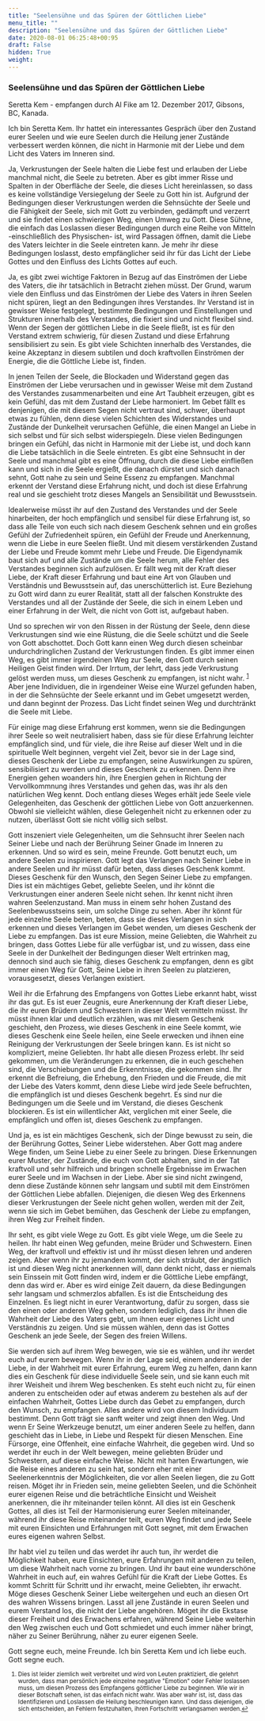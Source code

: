 ```yaml
---
title: "Seelensühne und das Spüren der Göttlichen Liebe"
menu_title: ""
description: "Seelensühne und das Spüren der Göttlichen Liebe"
date: 2020-08-01 06:25:48+00:95
draft: False
hidden: True
weight:
---
```

### Seelensühne und das Spüren der Göttlichen Liebe

Seretta Kem - empfangen durch Al Fike am 12. Dezember 2017, Gibsons, BC, Kanada.

Ich bin Seretta Kem. Ihr hattet ein interessantes Gespräch über den Zustand eurer Seelen und wie eure Seelen durch die Heilung jener Zustände verbessert werden können, die nicht in Harmonie mit der Liebe und dem Licht des Vaters im Inneren sind.

Ja, Verkrustungen der Seele halten die Liebe fest und erlauben der Liebe manchmal nicht, die Seele zu betreten. Aber es gibt immer Risse und Spalten in der Oberfläche der Seele, die dieses Licht hereinlassen, so dass es keine vollständige Versiegelung der Seele zu Gott hin ist. Aufgrund der Bedingungen dieser Verkrustungen werden die Sehnsüchte der Seele und die Fähigkeit der Seele, sich mit Gott zu verbinden, gedämpft und verzerrt und sie findet einen schwierigen Weg, einen Umweg zu Gott. Diese Sühne, die einfach das Loslassen dieser Bedingungen durch eine Reihe von Mitteln -einschließlich des Physischen- ist, wird Passagen öffnen, damit die Liebe des Vaters leichter in die Seele eintreten kann. Je mehr ihr diese Bedingungen loslasst, desto empfänglicher seid ihr für das Licht der Liebe Gottes und den Einfluss des Lichts Gottes auf euch.

Ja, es gibt zwei wichtige Faktoren in Bezug auf das Einströmen der Liebe des Vaters, die ihr tatsächlich in Betracht ziehen müsst. Der Grund, warum viele den Einfluss und das Einströmen der Liebe des Vaters in ihren Seelen nicht spüren, liegt an den Bedingungen ihres Verstandes. Ihr Verstand ist in gewisser Weise festgelegt, bestimmte Bedingungen und Einstellungen und Strukturen innerhalb des Verstandes, die fixiert sind und nicht flexibel sind. Wenn der Segen der göttlichen Liebe in die Seele fließt, ist es für den Verstand extrem schwierig, für diesen Zustand und diese Erfahrung sensibilisiert zu sein. Es gibt viele Schichten innerhalb des Verstandes, die keine Akzeptanz in diesem subtilen und doch kraftvollen Einströmen der Energie, die die Göttliche Liebe ist, finden.

In jenen Teilen der Seele, die Blockaden und Widerstand gegen das Einströmen der Liebe verursachen und in gewisser Weise mit dem Zustand des Verstandes zusammenarbeiten und eine Art Taubheit erzeugen, gibt es kein Gefühl, das mit dem Zustand der Liebe harmoniert. Im Gebet fällt es denjenigen, die mit diesem Segen nicht vertraut sind, schwer, überhaupt etwas zu fühlen, denn diese vielen Schichten des Widerstandes und Zustände der Dunkelheit verursachen Gefühle, die einen Mangel an Liebe in sich selbst und für sich selbst widerspiegeln. Diese vielen Bedingungen bringen ein Gefühl, das nicht in Harmonie mit der Liebe ist, und doch kann die Liebe tatsächlich in die Seele eintreten. Es gibt eine Sehnsucht in der Seele und manchmal gibt es eine Öffnung, durch die diese Liebe einfließen kann und sich in die Seele ergießt, die danach dürstet und sich danach sehnt, Gott nahe zu sein und Seine Essenz zu empfangen. Manchmal erkennt der Verstand diese Erfahrung nicht, und doch ist diese Erfahrung real und sie geschieht trotz dieses Mangels an Sensibilität und Bewusstsein.

Idealerweise müsst ihr auf den Zustand des Verstandes und der Seele hinarbeiten, der hoch empfänglich und sensibel für diese Erfahrung ist, so dass alle Teile von euch sich nach diesem Geschenk sehnen und ein großes Gefühl der Zufriedenheit spüren, ein Gefühl der Freude und Anerkennung, wenn die Liebe in eure Seelen fließt. Und mit diesem verstärkenden Zustand der Liebe und Freude kommt mehr Liebe und Freude. Die Eigendynamik baut sich auf und alle Zustände um die Seele herum, alle Fehler des Verstandes beginnen sich aufzulösen. Er fällt weg mit der Kraft dieser Liebe, der Kraft dieser Erfahrung und baut eine Art von Glauben und Verständnis und Bewusstsein auf, das unerschütterlich ist. Eure Beziehung zu Gott wird dann zu eurer Realität, statt all der falschen Konstrukte des Verstandes und all der Zustände der Seele, die sich in einem Leben und einer Erfahrung in der Welt, die nicht von Gott ist, aufgebaut haben.

Und so sprechen wir von den Rissen in der Rüstung der Seele, denn diese Verkrustungen sind wie eine Rüstung, die die Seele schützt und die Seele von Gott abschottet. Doch Gott kann einen Weg durch diesen scheinbar undurchdringlichen Zustand der Verkrustungen finden. Es gibt immer einen Weg, es gibt immer irgendeinen Weg zur Seele, den Gott durch seinen Heiligen Geist finden wird. Der Irrtum, der lehrt, dass jede Verkrustung gelöst werden muss, um dieses Geschenk zu empfangen, ist nicht wahr. <sup id="a1">[1](#f1)</sup> Aber jene Individuen, die in irgendeiner Weise eine Wurzel gefunden haben, in der die Sehnsüchte der Seele erkannt und im Gebet umgesetzt werden, und dann beginnt der Prozess. Das Licht findet seinen Weg und durchtränkt die Seele mit Liebe.

Für einige mag diese Erfahrung erst kommen, wenn sie die Bedingungen ihrer Seele so weit neutralisiert haben, dass sie für diese Erfahrung leichter empfänglich sind, und für viele, die ihre Reise auf dieser Welt und in die spirituelle Welt beginnen, vergeht viel Zeit, bevor sie in der Lage sind, dieses Geschenk der Liebe zu empfangen, seine Auswirkungen zu spüren, sensibilisiert zu werden und dieses Geschenk zu erkennen. Denn ihre Energien gehen woanders hin, ihre Energien gehen in Richtung der Vervollkommnung ihres Verstandes und gehen das, was ihr als den natürlichen Weg kennt. Doch entlang dieses Weges erhält jede Seele viele Gelegenheiten, das Geschenk der göttlichen Liebe von Gott anzuerkennen. Obwohl sie vielleicht wählen, diese Gelegenheit nicht zu erkennen oder zu nutzen, überlässt Gott sie nicht völlig sich selbst.

Gott inszeniert viele Gelegenheiten, um die Sehnsucht ihrer Seelen nach Seiner Liebe und nach der Berührung Seiner Gnade im Inneren zu erkennen. Und so wird es sein, meine Freunde. Gott benutzt euch, um andere Seelen zu inspirieren. Gott legt das Verlangen nach Seiner Liebe in andere Seelen und ihr müsst dafür beten, dass dieses Geschenk kommt. Dieses Geschenk für den Wunsch, den Segen Seiner Liebe zu empfangen. Dies ist ein mächtiges Gebet, geliebte Seelen, und ihr könnt die Verkrustungen einer anderen Seele nicht sehen. Ihr kennt nicht ihren wahren Seelenzustand. Man muss in einem sehr hohen Zustand des Seelenbewusstseins sein, um solche Dinge zu sehen. Aber ihr könnt für jede einzelne Seele beten, beten, dass sie dieses Verlangen in sich erkennen und dieses Verlangen im Gebet wenden, um dieses Geschenk der Liebe zu empfangen. Das ist eure Mission, meine Geliebten, die Wahrheit zu bringen, dass Gottes Liebe für alle verfügbar ist, und zu wissen, dass eine Seele in der Dunkelheit der Bedingungen dieser Welt ertrinken mag, dennoch sind auch sie fähig, dieses Geschenk zu empfangen, denn es gibt immer einen Weg für Gott, Seine Liebe in ihren Seelen zu platzieren, vorausgesetzt, dieses Verlangen existiert.

Weil ihr die Erfahrung des Empfangens von Gottes Liebe erkannt habt, wisst ihr das gut. Es ist euer Zeugnis, eure Anerkennung der Kraft dieser Liebe, die ihr euren Brüdern und Schwestern in dieser Welt vermitteln müsst. Ihr müsst ihnen klar und deutlich erzählen, was mit diesem Geschenk geschieht, den Prozess, wie dieses Geschenk in eine Seele kommt, wie dieses Geschenk eine Seele heilen, eine Seele erwecken und ihnen eine Reinigung der Verkrustungen der Seele bringen kann. Es ist nicht so kompliziert, meine Geliebten. Ihr habt alle diesen Prozess erlebt. Ihr seid gekommen, um die Veränderungen zu erkennen, die in euch geschehen sind, die Verschiebungen und die Erkenntnisse, die gekommen sind. Ihr erkennt die Befreiung, die Erhebung, den Frieden und die Freude, die mit der Liebe des Vaters kommt, denn diese Liebe wird jede Seele befruchten, die empfänglich ist und dieses Geschenk begehrt. Es sind nur die Bedingungen um die Seele und im Verstand, die dieses Geschenk blockieren. Es ist ein willentlicher Akt, verglichen mit einer Seele, die empfänglich und offen ist, dieses Geschenk zu empfangen.

Und ja, es ist ein mächtiges Geschenk, sich der Dinge bewusst zu sein, die der Berührung Gottes, Seiner Liebe widerstehen. Aber Gott mag andere Wege finden, um Seine Liebe zu einer Seele zu bringen. Diese Erkennungen eurer Muster, der Zustände, die euch von Gott abhalten, sind in der Tat kraftvoll und sehr hilfreich und bringen schnelle Ergebnisse im Erwachen eurer Seele und im Wachsen in der Liebe. Aber sie sind nicht zwingend, denn diese Zustände können sehr langsam und subtil mit dem Einströmen der Göttlichen Liebe abfallen. Diejenigen, die diesen Weg des Erkennens dieser Verkrustungen der Seele nicht gehen wollen, werden mit der Zeit, wenn sie sich im Gebet bemühen, das Geschenk der Liebe zu empfangen, ihren Weg zur Freiheit finden.

Ihr seht, es gibt viele Wege zu Gott. Es gibt viele Wege, um die Seele zu heilen. Ihr habt einen Weg gefunden, meine Brüder und Schwestern. Einen Weg, der kraftvoll und effektiv ist und ihr müsst diesen lehren und anderen zeigen. Aber wenn ihr zu jemandem kommt, der sich sträubt, der ängstlich ist und diesen Weg nicht anerkennen will, dann denkt nicht, dass er niemals sein Einssein mit Gott finden wird, indem er die Göttliche Liebe empfängt, denn das wird er. Aber es wird einige Zeit dauern, da diese Bedingungen sehr langsam und schmerzlos abfallen. Es ist die Entscheidung des Einzelnen. Es liegt nicht in eurer Verantwortung, dafür zu sorgen, dass sie den einen oder anderen Weg gehen, sondern lediglich, dass ihr ihnen die Wahrheit der Liebe des Vaters gebt, um ihnen euer eigenes Licht und Verständnis zu zeigen. Und sie müssen wählen, denn das ist Gottes Geschenk an jede Seele, der Segen des freien Willens.

Sie werden sich auf ihrem Weg bewegen, wie sie es wählen, und ihr werdet euch auf eurem bewegen. Wenn ihr in der Lage seid, einem anderen in der Liebe, in der Wahrheit mit eurer Erfahrung, eurem Weg zu helfen, dann kann dies ein Geschenk für diese individuelle Seele sein, und sie kann euch mit ihrer Weisheit und ihrem Weg beschenken. Es steht euch nicht zu, für einen anderen zu entscheiden oder auf etwas anderem zu bestehen als auf der einfachen Wahrheit, Gottes Liebe durch das Gebet zu empfangen, durch den Wunsch, zu empfangen. Alles andere wird von diesem Individuum bestimmt. Denn Gott trägt sie sanft weiter und zeigt ihnen den Weg. Und wenn Er Seine Werkzeuge benutzt, um einer anderen Seele zu helfen, dann geschieht das in Liebe, in Liebe und Respekt für diesen Menschen. Eine Fürsorge, eine Offenheit, eine einfache Wahrheit, die gegeben wird. Und so werdet ihr euch in der Welt bewegen, meine geliebten Brüder und Schwestern, auf diese einfache Weise. Nicht mit harten Erwartungen, wie die Reise eines anderen zu sein hat, sondern eher mit einer Seelenerkenntnis der Möglichkeiten, die vor allen Seelen liegen, die zu Gott reisen. Möget ihr in Frieden sein, meine geliebten Seelen, und die Schönheit eurer eigenen Reise und die beträchtliche Einsicht und Weisheit anerkennen, die ihr miteinander teilen könnt. All dies ist ein Geschenk Gottes, all dies ist Teil der Harmonisierung eurer Seelen miteinander, während ihr diese Reise miteinander teilt, euren Weg findet und jede Seele mit euren Einsichten und Erfahrungen mit Gott segnet, mit dem Erwachen eures eigenen wahren Selbst.

Ihr habt viel zu teilen und das werdet ihr auch tun, ihr werdet die Möglichkeit haben, eure Einsichten, eure Erfahrungen mit anderen zu teilen, um diese Wahrheit nach vorne zu bringen. Und ihr baut eine wunderschöne Wahrheit in euch auf, ein wahres Gefühl für die Kraft der Liebe Gottes. Es kommt Schritt für Schritt und ihr erwacht, meine Geliebten, ihr erwacht. Möge dieses Geschenk Seiner Liebe weitergehen und euch an diesen Ort des wahren Wissens bringen. Lasst all jene Zustände in euren Seelen und eurem Verstand los, die nicht der Liebe angehören. Möget ihr die Ekstase dieser Freiheit und des Erwachens erfahren, während Seine Liebe weiterhin den Weg zwischen euch und Gott schmiedet und euch immer näher bringt, näher zu Seiner Berührung, näher zu eurer eigenen Seele.

Gott segne euch, meine Freunde. Ich bin Seretta Kem und ich liebe euch. Gott segne euch.
<small>

1. <large id="f1"> Dies ist leider ziemlich weit verbreitet und wird von Leuten praktiziert, die gelehrt wurden, dass man persönlich jede einzelne negative "Emotion" oder Fehler loslassen muss, um diesen Prozess des Empfangens göttlicher Liebe zu beginnen. Wie wir in dieser Botschaft sehen, ist das einfach nicht wahr. Was aber wahr ist, ist, dass das Identifizieren und Loslassen die Heilung beschleunigen kann. Und dass diejenigen, die sich entscheiden, an Fehlern festzuhalten, ihren Fortschritt verlangsamen werden.[↩](#a1)
